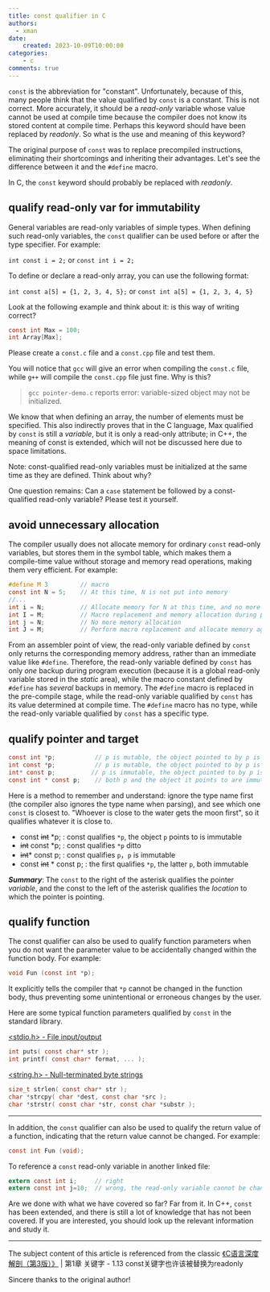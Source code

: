 ```yaml
---
title: const qualifier in C
authors:
  - xman
date:
    created: 2023-10-09T10:00:00
categories:
    - c
comments: true
---
```


`const` is the abbreviation for "constant". Unfortunately, because of this, many people think that the value qualified by `const` is a constant. This is not correct. More accurately, it should be a *read-only* variable whose value cannot be used at compile time because the compiler does not know its stored content at compile time. Perhaps this keyword should have been replaced by *readonly*. So what is the use and meaning of this keyword?

The original purpose of `const` was to replace precompiled instructions, eliminating their shortcomings and inheriting their advantages. Let's see the difference between it and the `#define` macro.

In C, the `const` keyword should probably be replaced with *readonly*.

<!-- more -->

## qualify read-only var for immutability

General variables are read-only variables of simple types. When defining such read-only variables, the `const` qualifier can be used before or after the type specifier. For example:

`int const i = 2;` or `const int i = 2;`

To define or declare a read-only array, you can use the following format:

`int const a[5] = {1, 2, 3, 4, 5};` or `const int a[5] = {1, 2, 3, 4, 5}`

Look at the following example and think about it: is this way of writing correct?

```c
const int Max = 100;
int Array[Max];
```

Please create a `const.c` file and a `const.cpp` file and test them.

You will notice that `gcc` will give an error when compiling the `const.c` file, while `g++` will compile the `const.cpp` file just fine. Why is this?

> `gcc pointer-demo.c` reports error: variable-sized object may not be initialized.

We know that when defining an array, the number of elements must be specified. This also indirectly proves that in the C language, Max qualified by `const` is still a *variable*, but it is only a read-only attribute; in C++, the meaning of const is extended, which will not be discussed here due to space limitations.

Note: const-qualified read-only variables must be initialized at the same time as they are defined. Think about why?

One question remains: Can a `case` statement be followed by a const-qualified read-only variable? Please test it yourself.

## avoid unnecessary allocation

The compiler usually does not allocate memory for ordinary `const` read-only variables, but stores them in the symbol table, which makes them a compile-time value without storage and memory read operations, making them very efficient. For example:

```c
#define M 3         // macro
const int N = 5;    // At this time, N is not put into memory
//...
int i = N;          // Allocate memory for N at this time, and no more again
int I = M;          // Macro replacement and memory allocation during precompilation
int j = N;          // No more memory allocation
int J = M;          // Perform macro replacement and allocate memory again
```

From an assembler point of view, the read-only variable defined by `const` only returns the corresponding memory address, rather than an immediate value like `#define`. Therefore, the read-only variable defined by `const` has only *one* backup during program execution (because it is a global read-only variable stored in the *static* area), while the macro constant defined by `#define` has *several* backups in memory. The `#define` macro is replaced in the pre-compile stage, while the read-only variable qualified by `const` has its value determined at compile time. The `#define` macro has no type, while the read-only variable qualified by `const` has a specific type.

## qualify pointer and target

```c
const int *p;           // p is mutable, the object pointed to by p is immutable
int const *p;           // p is mutable, the object pointed to by p is immutable
int* const p;          // p is immutable, the object pointed to by p is mutable
const int * const p;    // both p and the object it points to are immutable
```

Here is a method to remember and understand: ignore the type name first (the compiler also ignores the type name when parsing), and see which one `const` is closest to. "Whoever is close to the water gets the moon first", so it qualifies whatever it is close to.

- const ~~int~~ \*p; : const qualifies `*p`, the object `p` points to is immutable
- ~~int~~ const \*p; : const qualifies `*p` ditto
- ~~int~~\* const p; : const qualifies `p`，`p` is immutable
- const ~~int~~ \* const p; : the first qualifies `*p`, the latter `p`, both immutable

***Summary***: The `const` to the right of the asterisk qualifies the pointer *variable*, and the const to the left of the asterisk qualifies the *location* to which the pointer is pointing.

## qualify function

The const qualifier can also be used to qualify function parameters when you do not want the parameter value to be accidentally changed within the function body. For example:

```c
void Fun (const int *p);
```

It explicitly tells the compiler that `*p` cannot be changed in the function body, thus preventing some unintentional or erroneous changes by the user.

Here are some typical function parameters qualified by `const` in the standard library.

[<stdio.h\> - File input/output](https://en.cppreference.com/w/c/io)

```c
int puts( const char* str );
int printf( const char* format, ... );
```

[<string.h\> - Null-terminated byte strings](https://en.cppreference.com/w/c/string/byte)

```c
size_t strlen( const char* str );
char *strcpy( char *dest, const char *src );
char *strstr( const char *str, const char *substr );
```

---

In addition, the `const` qualifier can also be used to qualify the return value of a function, indicating that the return value cannot be changed. For example:

```c
const int Fun (void);
```

To reference a `const` read-only variable in another linked file:

```c
extern const int i;     // right
extern const int j=10;  // wrong, the read-only variable cannot be changed
```

Are we done with what we have covered so far? Far from it. In C++, `const` has been extended, and there is still a lot of knowledge that has not been covered. If you are interested, you should look up the relevant information and study it.

---

The subject content of this article is referenced from the classic [《C语言深度解剖（第3版）》](https://item.jd.com/12720594.html) | 第1章 关键字 - 1.13 const关键字也许该被替换为readonly

Sincere thanks to the original author!
